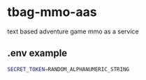 # tbag-mmo-aas
text based adventure game mmo as a service

## .env example
```bash
SECRET_TOKEN=RANDOM_ALPHANUMERIC_STRING
```